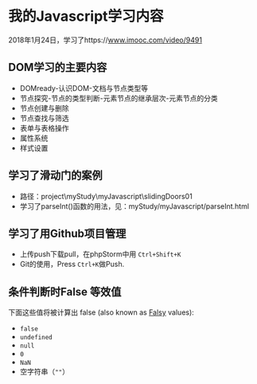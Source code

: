 # 我的Javascript学习内容
2018年1月24日，学习了https://www.imooc.com/video/9491
## DOM学习的主要内容
- DOMready-认识DOM-文档与节点类型等
- 节点探究-节点的类型判断-元素节点的继承层次-元素节点的分类
- 节点创建与删除
- 节点查找与筛选
- 表单与表格操作
- 属性系统
- 样式设置
## 学习了滑动门的案例
- 路径：project\myStudy\myJavascript\slidingDoors01
- 学习了parseInt()函数的用法，见：myStudy/myJavascript/parseInt.html
## 学习了用Github项目管理
- 上传push下载pull，在phpStorm中用 `Ctrl+Shift+K`
- Git的使用，Press `Ctrl+K`做Push.
## 条件判断时False 等效值
下面这些值将被计算出 false (also known as [Falsy](https://developer.mozilla.org/en-US/docs/Glossary/Falsy) values):
- `false`
- `undefined`
- `null`
- `0`
- `NaN`
- 空字符串（`""`）
